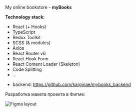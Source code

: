 My online bookstore - **myBooks**

**Technology stack:**

- React (+ Hooks)
- TypeScript
- Redux Toolkit
- SCSS (& modules)
- Axios
- React Router v6
- React Hook Form
- React Content Loader (Skeleton)
- Code Splitting
- ...

* backend: https://github.com/karginae/mybooks_backend

Разработка макета проекта в Фигме:

<image
  src="/img/figma/layout.jpg"
  alt="Figma layout"
  caption="Разработка макета проекта в Фигме">
